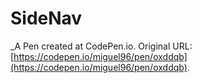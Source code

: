 # SideNav
 _A Pen created at CodePen.io. Original URL: [https://codepen.io/miguel96/pen/oxddqb](https://codepen.io/miguel96/pen/oxddqb).

 